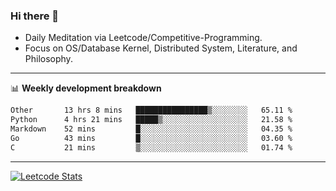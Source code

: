 ### Hi there 👋
* Daily Meditation via Leetcode/Competitive-Programming.
* Focus on OS/Database Kernel, Distributed System, Literature, and Philosophy.

-------

📊 **Weekly development breakdown**
<!--START_SECTION:waka-->

```txt
Other       13 hrs 8 mins   ████████████████▒░░░░░░░░   65.11 %
Python      4 hrs 21 mins   █████▒░░░░░░░░░░░░░░░░░░░   21.58 %
Markdown    52 mins         █░░░░░░░░░░░░░░░░░░░░░░░░   04.35 %
Go          43 mins         █░░░░░░░░░░░░░░░░░░░░░░░░   03.60 %
C           21 mins         ▒░░░░░░░░░░░░░░░░░░░░░░░░   01.74 %
```

<!--END_SECTION:waka-->

-------

[![Leetcode Stats](https://leetcard.jacoblin.cool/hzhang413?font=Fira+Mono)](https://leetcode.com/fxrc)
<!-- ![image](./cyberpunk-ghost-in-the-shell.gif)
![image](./gis-archive.png) -->
